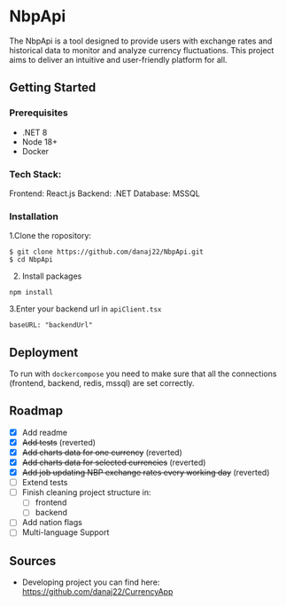 # NbpApi
The NbpApi is a tool designed to provide users with exchange rates and historical data to monitor and analyze currency fluctuations. This project aims to deliver an intuitive and user-friendly platform for all.

## Getting Started

### Prerequisites

* .NET 8
* Node 18+
* Docker

### Tech Stack:

Frontend: React.js
Backend: .NET
Database: MSSQL

### Installation

1.Clone the ropository:
```
$ git clone https://github.com/danaj22/NbpApi.git
$ cd NbpApi
```
2. Install packages
```
npm install
```
3.Enter your backend url in `apiClient.tsx`
```
baseURL: "backendUrl"
```

## Deployment

To run with `dockercompose` you need to make sure that all the connections (frontend, backend, redis, mssql) are set correctly. 

## Roadmap

- [x] Add readme
- [x] ~~Add tests~~ (reverted)
- [x] ~~Add charts data for one currency~~ (reverted)
- [x] ~~Add charts data for selected currencies~~ (reverted)
- [x] ~~Add job updating NBP exchange rates every working day~~ (reverted)
- [ ] Extend tests
- [ ] Finish cleaning project structure in:
  - [ ] frontend
  - [ ] backend
- [ ] Add nation flags
- [ ] Multi-language Support

## Sources

* Developing project you can find here: https://github.com/danaj22/CurrencyApp
